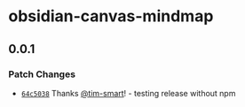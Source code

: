 # obsidian-canvas-mindmap

## 0.0.1

### Patch Changes

- [`64c5038`](https://github.com/tim-smart/effect-obsidian/commit/64c5038e7da5eaf4351d93e1ae221efaf4088e9b) Thanks [@tim-smart](https://github.com/tim-smart)! - testing release without npm
